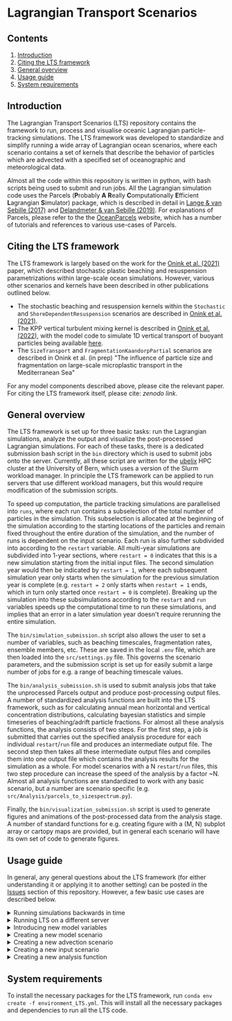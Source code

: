 # Lagrangian Transport Scenarios
## Contents
1. [Introduction](#introduction)
2. [Citing the LTS framework](#citing)
3. [General overview](#overview)
4. [Usage guide](#usage)
5. [System requirements](#requirements)


## Introduction <a name="introduction"></a>
The Lagrangian Transport Scenarios (LTS) repository contains the framework to run, process and visualise oceanic Lagrangian particle-tracking simulations. The LTS framework was developed to standardize and simplify running a wide array of Lagrangian ocean scenarios, where each scenario contains a set of kernels that describe the behavior of particles which are advected with a specified set of oceanographic and meteorological data.

Almost all the code within this repository is written in python, with bash scripts being used to submit and run jobs. All the Lagrangian simulation code uses the Parcels (**P**robably **A** **R**eally **C**omputationally **E**fficient **L**agrangian **S**imulator) package, which is 
described in detail in [Lange & van Sebille (2017)](https://doi.org/10.5194/gmd-10-4175-2017) and [Delandmeter & van Sebille (2019)](https://doi.org/10.5194/gmd-12-3571-2019). For explanations of Parcels, please refer to the the [OceanParcels](http://oceanparcels.org/) website, which has a number of tutorials and references to various use-cases of Parcels.

## Citing the LTS framework <a name="citing"></a>
The LTS framework is largely based on the work for the [Onink et al. (2021)](https://doi.org/10.1088/1748-9326/abecbd) paper, which described stochastic plastic beaching and resuspension parametrizations within large-scale ocean simulations. However, various other scenarios and kernels have been described in other publications outlined below.

- The stochastic beaching and resuspension kernels within the `Stochastic`  and `ShoreDependentResuspension` scenarios are described in [Onink et al. (2021)](https://doi.org/10.1088/1748-9326/abecbd).
- The KPP vertical turbulent mixing kernel is described in [Onink et al. (2022)](https://doi.org/10.5194/gmd-15-1995-2022), with the model code to simulate 1D vertical transport of buoyant particles being available [here](https://github.com/VictorOnink/Wind-Mixing-Diffusion).
- The `SizeTransport` and `FragmentationKaandorpPartial` scenarios are described in Onink et al. (in prep) "The influence of particle size and fragmentation on large-scale microplastic transport in the Mediterranean Sea"

For any model components described above, please cite the relevant paper. For citing the LTS framework itself, please cite: *zenodo link*.

## General overview <a name="overview"></a>
The LTS framework is set up for three basic tasks: run the Lagrangian simulations, analyze the output and visualize the post-processed Lagrangian simulations. For each of these tasks, there is a dedicated submission bash script in the `bin` directory which is used to submit jobs onto the server. Currently, all these script are written for the [ubelix](https://ubelix.unibe.ch/) HPC cluster at the University of Bern, which uses a version of the Slurm workload manager. In principle the LTS framework can be applied to run servers that use different workload managers, but this would require modification of the submission scripts.

To speed up computation, the particle tracking simulations are parallelised into `runs`, where each run contains a subselection of the total number of particles in the simulation. This subselection is allocated at the beginning of the simulation according to the starting locations of the particles and remain fixed throughout the entire duration of the simulation, and the number of runs is dependent on the input scenario. Each run is also further subdivided into according to the `restart` variable. All multi-year simulations are subdivided into 1-year sections, where `restart = 0` indicates that this is a new simulation starting from the initial input files. The second simulation year would then be indicated by `restart = 1`, where each subsequent simulation year only starts when the simulation for the previous simulation year is complete (e.g. `restart = 2` only starts when `restart = 1` ends, which in turn only started once `restart = 0` is complete). Breaking up the simulation into these subsimulations according to the `restart` and `run` variables speeds up the computational time to run these simulations, and implies that an error in a later simulation year doesn't require rerunning the entire simulation.

The `bin/simulation_submission.sh` script also allows the user to set a number of variables, such as beaching timescales, fragmentation rates, ensemble members, etc. These are saved in the local `.env` file, which are then loaded into the `src/settings.py` file. This governs the scenario parameters, and the submission script is set up for easily submit a large number of jobs for e.g. a range of beaching timescale values. 

The `bin/analysis_submission.sh` is used to submit analysis jobs that take the unprocessed Parcels output and produce post-processing output files. A number of standardized analysis functions are built into the LTS framework, such as for calculating annual mean horizontal and vertical concentration distributions, calculating bayesian statistics and simple timeseries of beaching/adrift particle fractions. For almost all these analysis functions, the analysis consists of two steps. For the first step, a job is submitted that carries out the specified analysis procedure for each individual `restart`/`run` file and produces an intermediate output file. The second step then takes all these intermediate output files and compiles them into one output file which contains the analysis results for the simulation as a whole. For model scenarios with a N `restart`/`run` files, this two step procedure can increase the speed of the analysis by a factor ~N. Almost all analysis functions are standardized to work with any basic scenario, but a number are scenario specific (e.g. `src/Analysis/parcels_to_sizespectrum.py`).

Finally, the `bin/visualization_submission.sh` script is used to generate figures and animations of the post-processed data from the analysis stage. A number of standard functions for e.g. creating figure with a (M, N) subplot array or cartopy maps are provided, but in general each scenario will have its own set of code to generate figures. 

## Usage guide <a name="usage"></a>
In general, any general questions about the LTS framework (for either understanding it or applying it to another setting) can be posted in the [Issues](https://github.com/VictorOnink/Lagrangian-Transport-Scenarios/issues) section of this repository. However, a few basic use cases are described below.
<details> 
<summary> Running simulations backwards in time
</summary>
<p>
  
The LTS framework is set up to run both forward-in-time and backward-in-time simulations for any model scenario. Within the bash scripts, the `BACKWARD` variable specifies if a simulation is forward or backward, where `BACKWARD = 0` indicates forward in time and `BACKWARD = 1` indicates backwards in time.
</p>
</details>

<details> 
<summary> Running LTS on a different server
</summary>
<p>
  
In order to run LTS on a new server, it is first important to modify the job submission bash scripts in the `bin` directory to state `SERVER='NewServerName'`. Depending on the exact setup of this new server, it is likely also necessary to modify the job submission scripts to account for a different workload manager. In case the new server uses Slurm, these modifications might be minor (e.g. updating the partition and qos names to whatever names are used on the server). For other workload managers, this could require significantly more effort, and if necessary perhaps ask your local systems administrator for assistance.

Once the bash scripts are done, go to `src/settings.py` and modify the `DATA_DIREC` variable to include the path to the model data on `'NewServerName'`. This then automatically updates other directory paths such as `DATA_INPUT_DIREC`, `DATA_OUTPUT_DIREC` and `FIGURE_OUTPUT_DIREC`. However, `SCRATCH_DIREC` will need to be updated manually since the scratch directory is likely not a subdirectory of `DATA_DIREC`.

In principle, this is all that is required to set up LTS to run on a new server. Just make sure that all the necessary oceanographic/meteorological data is available on the server following the paths set in `src/advection_scenarios/advection_files.py` and you should be good to go.
  
</p>
</details>

<details>
<summary> Introducing new model variables
</summary>
<p>
  
In order to create a new variable that can be accessed throughout the LTS framework, you simply need to add it to `src/settings.py`, where the convention is to have all `src/settings.py` variables be completely capitalised. If the variable is e.g. a physical constant such as the density of air or some other quantity that doesn't generally vary between different scenarios, then it is easiest just to give it a set value within the settings file. However, if it is a model parameter (e.g. beaching timescale, fragmentation timescale, etc.), then it is preferable to set the value using the `load_env_variable()` function. This loads the variable value from the `.env` file, where the value can be set within the bash submission scripts. 
  
</p>
</details>

<details>
<summary> Creating a new model scenario
</summary>
<p>
  
In order to create a new scenario, a number of steps need to be taken:
1. Within the bash scripts, set `SCENARIO='NewScenario'`. The `src/settings.py` file will load the `SCENARIO` variable factor, and then know that you are running a `NewScenario` simulation. If you need to specify new model variables within the bash scripts, then do so as well.
2. Not much needs to happen within `src/settings.py`, except to update it for any new scenario variables you defined within the bash scripts before and to update the log section at the end of file to print the particular model variables relevant for `NewScenario`
3. Within `src/scenarios`, you need to create a new scenario file for `NewScenario`. Each scenario has its own python Class, which contains all the necessary functions to run a new simulation. This scenario class is actually a derived class from `BaseScenario`, which is defined in `src/scenarios/base_scenario.py`. As such, there are a number of mandatory functions that need to be defined in the `NewScenario` class in order for the scenario to work, such as functions defining the particle behavior and the names of the output files. Please refer to `src/scenarios/example_scenario.py` or any of the other scenario files for examples in how to set up a scenario. The `BaseScenario` class contains methods such as `BaseScenario.run()` to actually carry out the final model run, but if you need a modified form of these functions then you can define them again in the derived class to overwrite these functions in the base class.
4. Once you have created the scenario file, you must import the scenario class in `src/factories/scenario_factory.py` and add the new scenario to the `ScenarioFactory.create_scenario()` method.
Once these steps have been taken, everything should be ready to go to run any `NewScenario` simulation. In principle, the analysis functions should be ready as well, although it might be necessary to modify some of the functions if you have any model parameters that you want to loop through aside from just `run` or `restart` (see `src/Analysis/parcels_to_concentration.py` as an example of how changes were made for the `SizeTransport` and `FragmentationKaandorpPartial` scenarios.) If you want to also build in visualization capabilities, then there is an additional step:
6. Add a `NewScenario` directory to `src/visualization`, within which you create `NewScenario_Figures.py`. This file will then have a function `run()`, which will contain all the code for creating figures. 
7. Go to `src/factories/visualization_factory.py` and add `visualization.NewScenario.NewScenario_Figures.run()` to the `VisualizationFactory.run()` method. This will finalize visualization capabilities for `NewScenario`.
  
</p>
</details>

<details>
<summary> Creating a new advection scenario
</summary>
<p>

The advection scenario refers to the set of data including the ocean currents, temperature/salinity, mixed layer depth, wind, etc. that is used to drive the particle transport simulation. Given that the ocean currents are generally the main driver of particle transport, the advection scenario is generally named after the ocean current data (e.g. `CMEMS_MEDITERRANEAN` refers to the advection scenario where the ocean currents are from the [CMEMS Mediterranean Sea Physics Reanalysis](https://doi.org/10.25423/CMCC/MEDSEA_MULTIYEAR_PHY_006_004_E3R1)).

Within the submission scripts and `src/settings.py`, the only steps that need to be taken is that the `ADVECTION_DATA` variables within the bash scripts must be updated to the new advection scenario name `NewAdvection`. This is then automatically set within the `src/settings.py` file.

The `FieldSet` object that contains all the field data paths within the Parcels simulations is created with the `FieldSetFactory.create_fieldset()` method defined in `src/factories/fieldset_factory.py`.  Within the specific scenario class, the `FieldSetFactory.create_fieldset()` method is called, where the variables specify what data is supposed to be loaded (e.g. `FieldSetFactory.create_fieldset(wind=True)` will create a `FieldSet` object containing wind data). Now, the `FieldSetFactory.create_fieldset()` knows the paths to all the necessary data by loading the `file_dict` variable, which is defined within `src/advection_scenarios/advection_files.py`. 

`src/advection_scenarios/advection_files.py` contains the `AdvectionFiles` class, where the `AdvectionFiles.file_names()` method returns the `file_dict` dictionary that contains all the paths to the data necessary to create the `FieldSet` object and run the simulation. Each advection scenario has its own set of paths, and for all the variables the `file_dict` contains the file names, the variable names and the data dimensions. Please check the other advection scenarios for naming conventions, as otherwise the `FieldSetFactory.create_fieldset()` will not be able to read in the data. It is not necessary that each advection scenario specifies paths for all types of oceanographic data, but you do have to make sure you specify paths for all the data you call with the `FieldSetFactory.create_fieldset()` method (e.g. if you run `FieldSetFactory.create_fieldset(wind=True, MLD=False)`, you need to have paths specified for the wind data, but not for the mixed layer depth data).

Aside from file paths for oceanographic data specific to an advection scenario, there are also a number of input files that need to be created in order for e.g. beaching and diffusion kernels to run. In principle code is provided to automatically calculate distance to shore, land ID and horizontal grid size files. However, all these codes were written under the assumption that the ocean current data for the zonal and meridional currents are provided on an A grid (so no staggered grids). In order for the code to run on C grids, the following files would need to be updated:
- `src/advection_scenarios/create_boundary_current.py`
- `src/advection_scenarios/create_distance_to_shore.py`
- `src/advection_scenarios/create_grid_spacing.py`
- `src/advection_scenarios/create_land_ID.py`
- `src/advection_scenarios/create_tidal_Kz_files.py`, where this is only necessary if you are running simulations including vertical tidal mixing.

</p>
</details>

<details>
<summary> Creating a new input scenario
</summary>
<p>
  
A number of input scenarios are currently specified within the LTS framework:
- `Jambeck`: This weighs inputs according to mismanaged waste estimates from [Jambeck et al. (2015)](https://doi.org/10.1126/science.1260352) and coastal [population densities](https://sedac.ciesin.columbia.edu/data/set/gpw-v4-population-density-adjusted-to-2015-unwpp-country-totals-rev11). A fixed fraction of all estimated mismanaged waste within 50 km of the ocean is estimated to enter the ocean, and the input distribution and particle weights are scaled according to the estimated waste input
- `Lebreton`, `LebretonDivision` and `LebretonKaandorpInit` are based on riverine plastic inputs from [Lebreton et al. (2017)](https://doi.org/10.1038/ncomms15611), where the Lebreton inputs are used for the spatial distribution and/or the weights of the particles
- `Point_Release`: Releases `PARTICLE_NUMBER` number of particles at a single point, where this point is indicated by the `RELEASE_SITE` variable within the submission scripts and the `SITE_LONLAT` within `src/settings.py`. 
- `Uniform`: Releases particles throughout the model domain with a fixed `RELEASE_GRID` degree spacing. 
To create the input files for each of these input scenarios, the `create_input_files.create_files()` method is run within `src/advection_scenarios/advection_files.py`. This method assures that all the inputs are placed on ocean cells instead of on land. However, all this code is again written assuming that the zonal and meridional currents are provided on an A grid. In order to run simulations with C grid data, `create_input_files.create_files()` would need to be modified.

In order to create an entirely new input scenario, the `INPUT` variable within the submission scripts need to be set to `INPUT=NewInput`. Then, `INPUT_DIREC_DICT` within `src/settings.py` needs to be updated with the path to the directory that will contain the input files.

Subsequently, if the new input scenario scales the particle release according to input estimates such as riverine inputs, the `INPUT_MAX` and `INPUT_MIN` variables within `src/settings.py` specify the maximum and minimum weight a single parcels particle represents. For example, if  `INPUT_MAX = 1` and `INPUT_MIN = 0.2` and we have a site with 2.1 input units, then we'd release 2 particles at this site with weight 1, whereas the remaining 0.1 input units is not large enough to warrant creating another particle. This means that some inputs are neglected, but this can dramatically reduce the number of particles (and thus computational cost) for a simulation. By setting the `INPUT_MAX` and `INPUT_MIN` parameters the user can determine which sources to include or not. Then, `INPUT_DIV` sets the number of particles within each `run`, where e.g. a simulation with 25,000 particles and `INPUT_DIV = 10 000` would mean the simulation is broken up into three runs with 10 000, 10 000 and 5 000 particles. Again, it is up to the discretion of the user to determine a suitable  `INPUT_DIV` value. 

Then, `create_input_files.create_files()` needs to be updated to account for the new input scenario. For this, we refer you to the code for the other input scenarios for examples on how to set up this code.

Once the number of runs has been determined, it is important to update `RUNRANGE` in the submission scripts and `src/settings.py`, such that the code knows how many runs to submit jobs for, and how many output files need to be considered in the final analysis. 
  
</p>
</details>

<details>
<summary> Creating a new analysis function
</summary>
<p>
  
In order to create a new general analysis function, follow the subsequent steps:
1. Add a variable `NEWANALYSIS` to the `bin/analysis_submission.sh` script, where `NEWANALYSIS = 0` indicates not to run this analysis step and `NEWANALYSIS = 1` does indicate to run it.
2. Add `NEWANALYSIS` to `src/settings.py`, which loads the `NEWANALYSIS` variable from the `.env` file.
3. Add a file for the analysis procedure to the `src/Analysis` directory. The typical naming convention is `parcels_to_NEWANALYSIS.py`, which will give a general indication of what type of analysis is being conducted in this run. 
4. If possible, we suggest setting up the `parcels_to_NEWANALYSIS.run()` class so that it follows the two step parallelization procedure outlined earlier, as this will generally speed up the code. For examples on how to approach this, please refer to the other codes. In addition, we suggest making the code as general as possible so that it might be applied to other scenarios as well. However, this might not always be possible and if not, we suggest adding a statement such as `assert self.scenario_name in ['ScenarioName'], "The NEWANALYSIS function is not set up for {}".format(self.scenario_name)` to prevent the code from running for scenarios for which it is not intended.
5. Once the analysis code has been written, go to `src/analysis_factory.py` and add the new analysis code to the `AnalysisFactory.run_analysis_procedure()` method. 
  
</p>
</details>

## System requirements <a name="requirements"></a>
To install the necessary packages for the LTS framework, run `conda env create -f environment_LTS.yml`. This will install all the necessary packages and dependencies to run all the LTS code.
